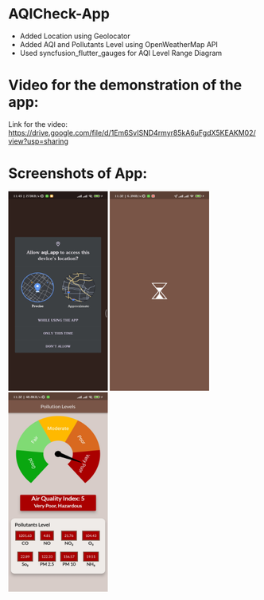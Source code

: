 # AQICheck-App

* Added Location using Geolocator
* Added AQI and Pollutants Level using OpenWeatherMap API
* Used syncfusion_flutter_gauges for AQI Level Range Diagram

# Video for the demonstration of the app:

Link for the video: https://drive.google.com/file/d/1Em6SvISND4rmyr85kA6uFgdX5KEAKM02/view?usp=sharing


# Screenshots of App:


<img src="./Output Screen/LocationAccessScreen.jpg" width="200" height="400" />

<img src="./Output Screen/LoadingScreen.jpg" width="200" height="400" />

<img src="./Output Screen/OutputScreen.jpg" width="200" height="400" />
